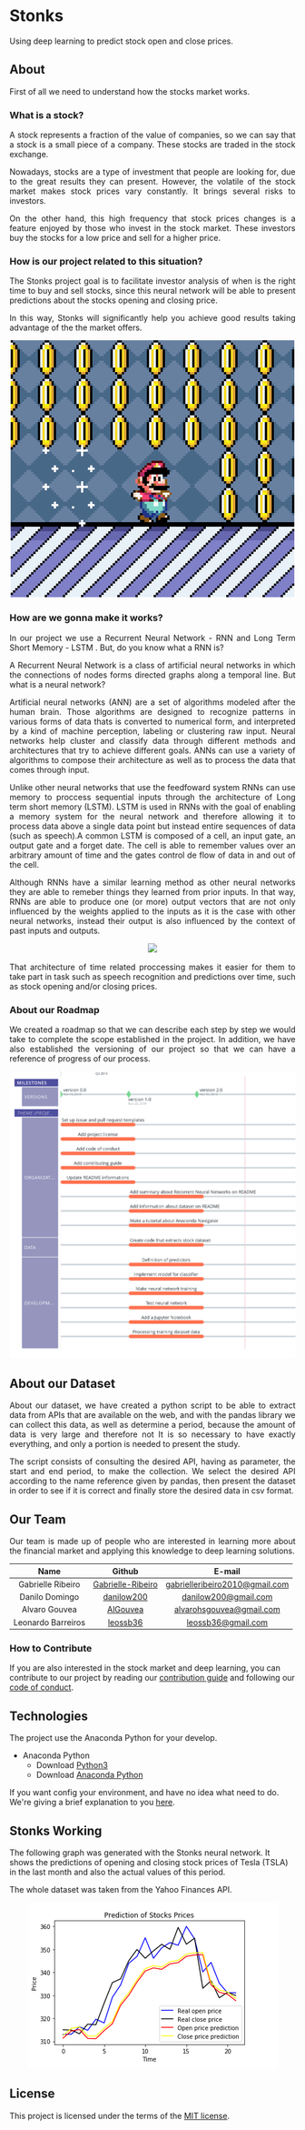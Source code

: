 # Stonks
Using deep learning to predict stock open and close prices.

## About
First of all we need to understand how the stocks market works.

### What is a stock?

<p align='justify'>A stock represents a fraction of the value of companies, so we can say that a stock is a small piece of a company. These stocks are traded in the stock exchange.

<p align='justify'>Nowadays, stocks are a type of investment that people are looking for, due to the great results they can present. However, the volatile of the stock market makes stock prices vary constantly. It brings several risks to investors.

<p align='justify'>On the other hand, this high frequency that stock prices changes is a feature enjoyed by those who invest in the stock market. These investors buy the stocks for a low price and sell for a higher price.

### How is our project related to this situation?

<p align='justify'>The Stonks project goal is to facilitate investor analysis of when is the right time to buy and sell stocks, since this neural network will be able to present predictions about the stocks opening and closing price.

<p align='justify'>In this way, Stonks will significantly help you achieve good results taking advantage of the  the market offers.

<p align="center">
  <img src="https://github.com/deeplearningunb/stonks/blob/master/img/mario.gif">
</p>

### How are we gonna make it works? 

<p align='justify'>In our project we use a Recurrent Neural Network - RNN and Long Term Short Memory - LSTM . But, do you know what a RNN is?

<p align='justify'>A Recurrent Neural Network is a class of artificial neural networks in which the connections of nodes forms directed graphs along a temporal line. But what is a neural network?

<p align='justify'>Artificial neural networks (ANN) are a set of algorithms modeled after the human brain. Those algorithms are designed to recognize patterns in various forms of data thats is converted to numerical form, and interpreted by a kind of machine perception, labeling or clustering raw input. Neural networks help cluster and classify data through different methods and architectures that try to achieve different goals. ANNs can use a variety of algorithms to compose their architecture as well as to process the data that comes through input.

<p align='justify'>Unlike other neural networks that use the feedfoward system RNNs can use memory to proccess sequential inputs through the architecture of Long term short memory (LSTM). LSTM is used in RNNs with the goal of enabling a memory system for the neural network and therefore allowing it to process data above a single data point but instead entire sequences of data (such as speech).A common LSTM is composed of a cell, an input gate, an output gate and a forget date. The cell is able to remember values over an arbitrary amount of time and the gates control de flow of data in and out of the cell.

<p align='justify'>Although RNNs have a similar learning method as other neural networks they are able to remeber things they learned from prior inputs. In that way, RNNs are able to produce one (or more) output vectors that are not only influenced by the weights applied to the inputs as it is the case with other neural networks, instead their output is also influenced by the context of past inputs and outputs.


<p align="center">
	<img src="https://i.pinimg.com/originals/fe/63/3c/fe633cdec14b8f32adf1c441e37f58dd.gif">
</p>

<p align='justify'>That architecture of time related proccessing makes it easier for them to take part in task such as speech recognition and predictions over time, such as stock opening and/or closing prices.

### About our Roadmap

<p align="justify"> We created a roadmap so that we can describe each step by step we would take to complete the scope established in the project. In addition, we have also established the versioning of our project so that we can have a reference of progress of our process.

![](img/roadmap.png)

## About our Dataset

<p align='justify'>About our dataset, we have created a python script to be able to extract data from APIs that are available on the web, and with the pandas library we can collect this data, as well as determine a period, because the amount of data is very large and therefore not It is so necessary to have exactly everything, and only a portion is needed to present the study.

<p align='justify'>The script consists of consulting the desired API, having as parameter, the start and end period, to make the collection. We select the desired API according to the name reference given by pandas, then present the dataset in order to see if it is correct and finally store the desired data in csv format.


## Our Team

<p align='justify'>Our team is made up of people who are interested in learning more about the financial market and applying this knowledge to deep learning solutions.

| **Name** | **Github** | **E-mail**
|:--:|:---:|:--------:|
Gabrielle Ribeiro | [Gabrielle-Ribeiro](https://github.com/Gabrielle-Ribeiro) | gabrielleribeiro2010@gmail.com |
Danilo Domingo | [danilow200](https://github.com/danilow200) | danilow200@gmail.com |
Alvaro Gouvea | [AlGouvea](https://github.com/AlGouvea) | alvarohsgouvea@gmail.com |
Leonardo Barreiros | [leossb36](https://github.com/leossb36) | leossb36@gmail.com |

### How to Contribute

If you are also interested in the stock market and deep learning, you can contribute to our project by reading our [contribution guide](https://github.com/deeplearningunb/stonks/blob/master/CONTRIBUTING.md) and following our [code of conduct](https://github.com/deeplearningunb/stonks/blob/master/CODE_OF_CONDUCT.md).

## Technologies
The project use the Anaconda Python for your develop.
- Anaconda Python
  - Download [Python3](https://www.python.org/downloads/)
  - Download [Anaconda Python](https://www.anaconda.com/distribution/)
  
If you want config your environment, and have no idea what need to do. We're giving a brief explanation to you [here](ENVIRONMENT.md). 

## Stonks Working

The following graph was generated with the Stonks neural network. It shows the predictions of opening and closing stock prices of Tesla (TSLA) in the last month and also the actual values of this period.

The whole dataset was taken from the Yahoo Finances API.

<p align="center">
  <img src="https://github.com/deeplearningunb/stonks/blob/master/img/graph.png">
</p>

## License

This project is licensed under the terms of the [MIT license](https://github.com/deeplearningunb/stonks/blob/master/LICENSE).
